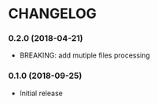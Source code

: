 # CHANGELOG

<a name="0.2.0"></a>
### 0.2.0 (2018-04-21)

* BREAKING: add mutiple files processing


<a name="0.1.0"></a>
### 0.1.0 (2018-09-25)

* Initial release